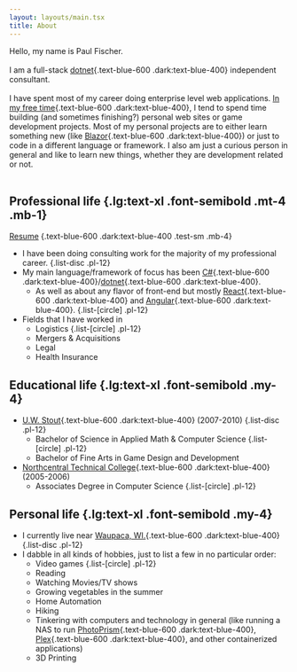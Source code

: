 ```yaml
---
layout: layouts/main.tsx
title: About
---
```

Hello, my name is Paul Fischer.
<br />
<br />
I am a full-stack [dotnet](https://dotnet.microsoft.com){.text-blue-600 .dark:text-blue-400} independent consultant.
<br />
<br />
I have spent most of my career doing enterprise level web applications.  [In my free time](https://github.com/paulmfischer){.text-blue-600 .dark:text-blue-400}, I tend to spend time building (and sometimes finishing?) personal web sites or game development projects. Most of my personal projects are to either learn something new (like [Blazor](https://dotnet.microsoft.com/en-us/apps/aspnet/web-apps/blazor){.text-blue-600 .dark:text-blue-400}) or just to code in a different language or framework. I also am just a curious person in general and like to learn new things, whether they are development related or not.
<br />
<br />
## Professional life {.lg:text-xl .font-semibold .mt-4 .mb-1}
[Resume](/PaulFischerResume.pdf) {.text-blue-600 .dark:text-blue-400 .test-sm .mb-4}

+ I have been doing consulting work for the majority of my professional career.
{.list-disc .pl-12}
+ My main language/framework of focus has been [C#](https://dotnet.microsoft.com/en-us/languages/csharp){.text-blue-600 .dark:text-blue-400}/[dotnet](https://dotnet.microsoft.com){.text-blue-600 .dark:text-blue-400}.
  - As well as about any flavor of front-end but mostly [React](https://react.dev/){.text-blue-600 .dark:text-blue-400} and [Angular](https://angular.io/){.text-blue-600 .dark:text-blue-400}.
  {.list-[circle] .pl-12}
+ Fields that I have worked in
  - Logistics
  {.list-[circle] .pl-12}
  - Mergers & Acquisitions
  - Legal
  - Health Insurance

## Educational life {.lg:text-xl .font-semibold .my-4}

+ [U.W. Stout](https://www.uwstout.edu/){.text-blue-600 .dark:text-blue-400} (2007-2010)
{.list-disc .pl-12}
  - Bachelor of Science in Applied Math & Computer Science
  {.list-[circle] .pl-12}
  - Bachelor of Fine Arts in Game Design and Development
+ [Northcentral Technical College](https://www.ntc.edu/){.text-blue-600 .dark:text-blue-400} (2005-2006)
  - Associates Degree in Computer Science
  {.list-[circle] .pl-12}


## Personal life {.lg:text-xl .font-semibold .my-4}

+ I currently live near [Waupaca, WI.](https://en.wikipedia.org/wiki/Waupaca,_Wisconsin){.text-blue-600 .dark:text-blue-400}
{.list-disc .pl-12}
+ I dabble in all kinds of hobbies, just to list a few in no particular order:
  - Video games
  {.list-[circle] .pl-12}
  - Reading
  - Watching Movies/TV shows
  - Growing vegetables in the summer
  - Home Automation
  - Hiking
  - Tinkering with computers and technology in general (like running a NAS to run [PhotoPrism](https://www.photoprism.app/){.text-blue-600 .dark:text-blue-400}, [Plex](https://www.plex.tv/){.text-blue-600 .dark:text-blue-400}, and other containerized applications)
  - 3D Printing